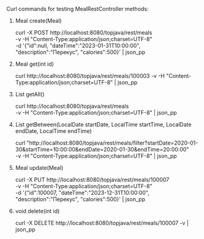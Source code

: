 Curl commands for testing MealRestController methods:

1. Meal create(Meal)

   curl -X POST http://localhost:8080/topjava/rest/meals \
   -v -H "Content-Type:application/json;charset=UTF-8" \
   -d '{"id":null,  "dateTime":"2023-01-31T10:00:00", "description":"Перекус", "calories":500}' | json_pp

2. Meal get(int id)

   curl http://localhost:8080/topjava/rest/meals/100003 -v -H "Content-Type:application/json;charset=UTF-8" | json_pp

3. List<MealTo> getAll()

   curl http://localhost:8080/topjava/rest/meals \
   -v -H "Content-Type:application/json;charset=UTF-8" | json_pp

4. List<MealTo> getBetween(LocalDate startDate, LocalTime startTime, LocalDate endDate, LocalTime endTime)

   curl "http://localhost:8080/topjava/rest/meals/filter?startDate=2020-01-30&startTime=10:00:00&endDate=2020-01-30&endTime=20:00:00" \
   -v -H "Content-Type:application/json;charset=UTF-8" | json_pp

5. Meal update(Meal)

   curl -X PUT http://localhost:8080/topjava/rest/meals/100007 \
   -v -H "Content-Type:application/json;charset=UTF-8" \
   -d '{"id":100007,  "dateTime":"2023-12-31T10:00:00", "description":"Перекус", "calories":500}' | json_pp

6. void delete(int id)

   curl -X DELETE http://localhost:8080/topjava/rest/meals/100007 -v | json_pp